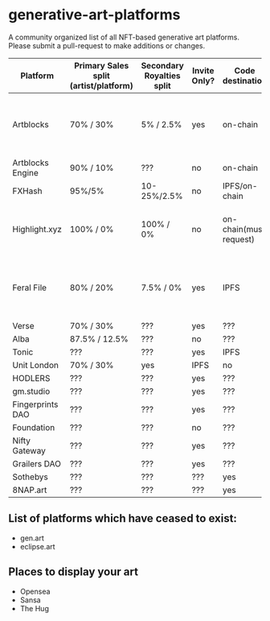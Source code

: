 # generative-art-platforms
A community organized list of all NFT-based generative art platforms. Please submit a pull-request to make additions or changes.



| Platform | Primary Sales split (artist/platform) | Secondary Royalties split | Invite Only? | Code destination | Secondary Marketplace | URL | Twitter/X | Notes |
| - | - | - | - | - | - | - | - | - |
| Artblocks  | 70% / 30%  | 5% / 2.5% | yes | on-chain | yes | [link](https://www.artblocks.io) | ??? | Application required, projects are either "curated" or "presents" |
| Artblocks Engine | 90% / 10% | ??? | no | on-chain | no | [link](https://www.artblocksengine.io/) | ??? | DIY version of Artblocks |
| FXHash | 95%/5% | 10-25%/2.5% | no | IPFS/on-chain | yes |  [link](https://www.fxhash.com) | ??? | - |
| Highlight.xyz | 100% / 0% | 100% / 0% | no | on-chain(must request) | no | [link](https://www.highlight.xyz) | ??? | Platform charges buyers small fee instead of artists |
| Feral File | 80% / 20% | 7.5% / 0% | yes | IPFS | no | [link](https://www.feralfile.com) | ??? | Has "exhibitions" which are curated by invited individuals |
| Verse | 70% / 30% | ??? | yes | ??? | yes | [link](https://www.verse.works) | - | - |
| Alba | 87.5% / 12.5% | ??? | no | ??? | ??? | [link](https://www.alba.art/) | ??? | ??? | - |
| Tonic | ??? | ??? | yes | IPFS | yes | [link](https://www.tonic.xyz) | ??? | - |
| Unit London | 70% / 30% | yes | IPFS | no | [link](https://www.unitlondon.com) | ??? | ??? | ??? | - |
| HODLERS | ??? | ??? | yes | ??? | ??? | ??? | ??? | ??? | - |
| gm.studio | ??? | ??? | yes | ??? | ??? | ??? | ??? | ??? | - |
| Fingerprints DAO | ??? | ??? | yes | ??? | ??? | ??? | ??? | ??? | - |
| Foundation | ??? | ??? | no | ??? | ??? | ??? | ??? | ??? | - |
| Nifty Gateway | ??? | ??? | yes | ??? | ??? | ??? | ??? | ??? | - |
| Grailers DAO | ??? | ??? | yes | ??? | ??? | ??? | ??? | ??? | - |
| Sothebys | ??? | ??? | ??? | yes | ??? | ??? | ??? | ??? | - |
| 8NAP.art | ??? | ??? | ??? | yes | ??? | ??? | ??? | ??? | - |


## List of platforms which have ceased to exist:
- gen.art
- eclipse.art

## Places to display your art
- Opensea
- Sansa
- The Hug
